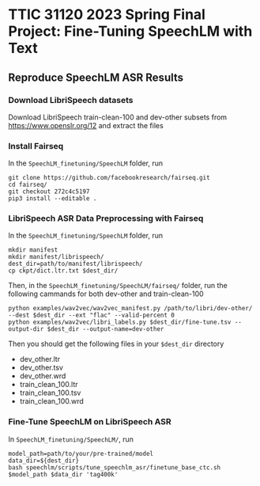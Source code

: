 
# TTIC 31120 2023 Spring Final Project: Fine-Tuning SpeechLM with Text

## Reproduce SpeechLM ASR Results
### Download LibriSpeech datasets
Download LibriSpeech train-clean-100 and dev-other subsets from https://www.openslr.org/12 and extract the files

### Install Fairseq
In the ``SpeechLM_finetuning/SpeechLM`` folder, run
```
git clone https://github.com/facebookresearch/fairseq.git
cd fairseq/
git checkout 272c4c5197
pip3 install --editable .
```

### LibriSpeech ASR Data Preprocessing with Fairseq
In the ``SpeechLM_finetuning/SpeechLM`` folder, run
```
mkdir manifest
mkdir manifest/librispeech/
dest_dir=path/to/manifest/librispeech/
cp ckpt/dict.ltr.txt $dest_dir/
```
Then, in the ``SpeechLM_finetuning/SpeechLM/fairseq/`` folder, run the following cammands for both dev-other and train-clean-100
```
python examples/wav2vec/wav2vec_manifest.py /path/to/libri/dev-other/ --dest $dest_dir --ext "flac" --valid-percent 0 
python examples/wav2vec/libri_labels.py $dest_dir/fine-tune.tsv --output-dir $dest_dir --output-name=dev-other                      
```
Then you should get the following files in your ``$dest_dir`` directory
- dev_other.ltr
- dev_other.tsv
- dev_other.wrd
- train_clean_100.ltr
- train_clean_100.tsv
- train_clean_100.wrd

### Fine-Tune SpeechLM on LibriSpeech ASR
In ``SpeechLM_finetuning/SpeechLM/``, run
```
model_path=path/to/your/pre-trained/model
data_dir=${dest_dir}
bash speechlm/scripts/tune_speechlm_asr/finetune_base_ctc.sh $model_path $data_dir 'tag400k'
```

<!-- ## Sentiment Analysis on SLUE with Speech Inputs
Download the SLUE dataset

## Sentiment Analysis on SLUE with Text Inputs
Modify the checkpoint
```
state = torch.load(ckpt_pth)
state['cfg']['task']['text_cfg']['text_data'] = '../../../../dataset/LibriLM/phone_unit/bin-idx/'
torch.save(state, ckpt_pth)
```

# SpeechLM


## Extract features using pre-trained models
For easier use of our pre-trained models, we merge all inference-related code to [`SpeechLM.py`](SpeechLM.py) and make cleaned checkpoints [~~`SpeechLM-P Base`~~](https://valle.blob.core.windows.net/share/speechlm/speechlmp_base_checkpoint_clean.pt?sv=2020-04-08&st=2023-04-04T05%3A42%3A17Z&se=2033-04-05T05%3A42%3A00Z&sr=b&sp=r&sig=DN7VwaEWhrhRPiyuT84mJpohrMeJsEPq4o6qRr8BNsk%3D) [`SpeechLM-H Base`](https://valle.blob.core.windows.net/share/speechlm/speechlmh_base_checkpoint_clean.pt?sv=2020-04-08&st=2023-04-04T05%3A43%3A07Z&se=2033-04-05T05%3A43%3A00Z&sr=b&sp=r&sig=T9oaIvrb3z3Wo5GTZp8eP2x7B7yuQ%2B80Ff1KhuWrrKg%3D) [`SpeechLM-P Large`](https://valle.blob.core.windows.net/share/speechlm/speechlmp_large_checkpoint_clean.pt?sv=2020-04-08&st=2023-04-04T05%3A43%3A33Z&se=2033-04-05T05%3A43%3A00Z&sr=b&sp=r&sig=qfWBNdiIGuDgkgUiHXaWnPiVbUHm3VSp%2FHTlWrCghRk%3D) by removing non-required modules. Now you can directly use the following script to extract your speech features:
```python
import torch
import torch.nn.functional as F
from SpeechLM import SpeechLMConfig, SpeechLM

checkpoint = torch.load('path/to/the/cleaned/checkpoint.pt')
cfg = SpeechLMConfig(checkpoint['cfg']['model'])
model = SpeechLM(cfg)
model.load_state_dict(checkpoint['model'])
model.eval()

wav_input_16khz = torch.randn(1,10000)
normalize = checkpoint['cfg']['task']['normalize']  # False for base model, True for large model
if normalize:
    wav_input_16khz = F.layer_norm(wav_input_16khz[0], wav_input_16khz[0].shape).unsqueeze(0)

# extract the representation of last layer
rep = model.extract_features(wav_input_16khz)[0]

# extract the representation of each layer
output_layer = model.cfg.encoder_layers + model.cfg.text_transformer.encoder.layers
rep, layer_results = model.extract_features(wav_input_16khz, output_layer=output_layer, ret_layer_results=True)[0]
layer_reps = [x.transpose(0, 1) for x in layer_results]
```


## Setup
To fine-tune or pre-train more models, please follow the instructions below.

```bash
git submodule update --init SpeechLM/fairseq
cd SpeechLM/
pip install --editable fairseq/
pip install sacrebleu==1.5.1
```

## ASR on LibriSpeech
### Data preparation
Please follow the steps of wav2vec 2.0 manifest [here](https://github.com/pytorch/fairseq/tree/main/examples/wav2vec#prepare-training-data-manifest) to prepare `train.tsv` and `train.ltr`. You should make sure the vocabulary [`dict.ltr.txt`](dataset/LibriSpeech/asr/dict.ltr.txt) is the same as that used for the pre-trained model.

Put yout prepared data into `$data_dir`, we provided eamples in [`dataset/LibriSpeech/asr`](dataset/LibriSpeech/asr/). 

### Fine-tune a CTC model
- Fine-tune the base model
    ```bash
    # Usage: speechlm/scripts/tune_speechlm_asr/finetune_base_ctc.sh <model_path> <data_dir> <cpt_tag> [mount=$PWD] [world_size=8] [update_freq=1]
    model_path=path/to/your/pre-trained/model
    data_dir=dataset/LibriSpeech/asr
    bash speechlm/scripts/tune_speechlm_asr/finetune_base_ctc.sh $model_path $data_dir 'tag400k'
    ```
- Fine-tune the large model
    ```bash
    # Usage: speechlm/scripts/tune_speechlm_asr/finetune_large_ctc.sh <model_path> <data_dir> <cpt_tag> [mount=$PWD] [world_size=8] [update_freq=4]
    model_path=path/to/your/pre-trained/model
    data_dir=dataset/LibriSpeech/asr
    bash speechlm/scripts/tune_speechlm_asr/finetune_large_ctc.sh $model_path $data_dir 'tag400k'
    ```
### Decode
- Directly decode a CTC model.
    ```bash
    # Usage: speechlm/scripts/tune_speechlm_asr/inference_ctc.sh <model_path> <data_dir> [gen-set=dev_clean,dev_other,test_clean,test_other]
    model_path=path/to/your/fine-tuned/model
    data_dir=dataset/LibriSpeech/asr
    bash speechlm/scripts/tune_speechlm_asr/inference_ctc.sh $model_path $data_dir
    # for large models
    # bash speechlm/scripts/tune_speechlm_asr/inference_ctc_large.sh $model_path $data_dir
    ```
- Decode with 4-gram language model using [flashlight](https://github.com/flashlight/flashlight/tree/main/bindings/python) and [kenlm](https://github.com/kpu/kenlm).
    > Please put [4-gram.arpa](https://www.openslr.org/resources/11/4-gram.arpa.gz) and the word-to-letter lexicon [librispeech_lexicon.lst](https://drive.google.com/file/d/1q7IbNGqtwXnctjvuvpviQ4ZmepFHQmTO/view?usp=sharing) into `$data_dir`.
    ```bash
    # Usage: speechlm/scripts/tune_speechlm_asr/inference_ctc_kenlm.sh <model_path> <data_dir> [gen-set=dev_clean,dev_other,test_clean,test_other]
    model_path=path/to/your/fine-tuned/model
    data_dir=dataset/LibriSpeech/asr
    bash speechlm/scripts/tune_speechlm_asr/inference_ctc_kenlm.sh $model_path $data_dir
    ```
- Decode large models with fairseq-lm using [flashlight](https://github.com/flashlight/flashlight/tree/main/bindings/python).
    > Please put [lm_librispeech_word_transformer.pt](https://dl.fbaipublicfiles.com/wav2letter/sota/2019/lm/lm_librispeech_word_transformer.pt) and its vocabulary [`dict.txt`](https://dl.fbaipublicfiles.com/wav2letter/sota/2019/lm/lm_librispeech_word_transformer.dict) into `$data_dir/fairseq_word_lm`, and the word-to-letter lexicon [librispeech_lexicon.lst](https://drive.google.com/file/d/1q7IbNGqtwXnctjvuvpviQ4ZmepFHQmTO/view?usp=sharing) into `$data_dir`. Capitalize the `dict.txt` to amke it compatible with the word-to-letter lexicon.
    ```bash
    # Usage: speechlm/scripts/tune_speechlm_asr/inference_ctc_large_fsqlm.sh <model_path> <data_dir> [gen-set=dev_clean,dev_other,test_clean,test_other]
    model_path=path/to/your/fine-tuned/model
    data_dir=dataset/LibriSpeech/asr
    bash speechlm/scripts/tune_speechlm_asr/inference_ctc_large_fsqlm.sh $model_path $data_dir dev_other
    ```

## ST on CoVoST-2
### Data Preparation
1. Download [Common Voice audio clips](https://commonvoice.mozilla.org/en/datasets) (version 4) for English into `$cv_root/en`.
2. Get data manifest. The following script will convert mp3 files to waveform, create tsv file containing speech/translation paires, create data config files.
    ```bash
    lang=de # ca,ar,tr
    cv_root=dataset/CommonVoice/v4
    bash speechlm/data_process/prepare_covost2_enxx.sh $lang $cv_root
    ```
    We provided examples in [`dataset/CommonVoice/v4/en/en-de`](dataset/CommonVoice/v4/en/en-de).

### Fine-tune a encoder-decoder model
- Fine-tune the Base model (fine-tuned models will be stored in `$mount/exp/finetune_covost`).

    ```bash
    model_path=path/to/your/pre-trained/model
    lang=de # ca,ar,tr
    data_dir=dataset/CommonVoice/v4/en/en-${lang}
    # Usage (Base model): speechlm/scripts/tune_speechlm_st/ft_base_covost_enxx.sh <model_path> <data_dir> <lang> <cpt-tag> [mount=$PWD] [world_size=8] [update_freq=2]
    bash speechlm/scripts/tune_speechlm_st/ft_base_covost_enxx.sh $model_path $data_dir $lang 'tag400k'
    ```
- Fine-tune the Large model (fine-tuned models will be stored in `$mount/exp/finetune_covost`).
    ```bash
    # Usage (Large model): speechlm/scripts/tune_speechlm_st/ft_large_covost_enxx.sh <model_path> <data_dir> <lang> <cpt-tag> [mount=$PWD] [world_size=8] [update_freq=4]
    bash speechlm/scripts/tune_speechlm_st/ft_large_covost_enxx.sh $model_path $data_dir $lang 'tag400k'
    ```

### Decode
- Decode the base model
    ```bash
    # Usage: speechlm/scripts/tune_speechlm_st/inference_base.sh <model_path> <data_dir> <lang> [gen-set=dev] [beam_size=5]
    model_path=path/to/your/fine-tuned/model
    lang=de # ca,ar,tr
    data_dir=dataset/CommonVoice/v4/en/en-${lang}
    bash speechlm/scripts/tune_speechlm_st/inference_base.sh $model_path $data_dir $lang dev
    ```
- Decode the large model
    ```bash
    # Usage: speechlm/scripts/tune_speechlm_st/inference_large.sh <model_path> <data_dir> <lang> [gen-set=dev] [beam_size=5]
    bash speechlm/scripts/tune_speechlm_st/inference_large.sh $model_path $data_dir $lang dev
    ```

## Universal Representation Evaluation on SUPERB

Please refer to [**SUPERB**](https://superbbenchmark.org/) for the downstreaming tasks.

## Pre-train
Please follow the instructions of [Tokenizer](README.md#Tokenizers) to prepare the pre-training data. We provided examples in [`dataset`](dataset).
- SpeechLM-P Base model

    Models will be stored in `$mount/pretrain`.
    ```bash
    data_dir=dataset/LibriSpeech/phone_unit   # should contain train_960.{tsv,phn}
    text_data_dir=dataset/LibriLM/phone_unit/bin-idx     # should contain train_text.phn-ltr.{phn,ltr}.{bin,idx}
    # Usage: speechlm/scripts/pretrain_speechlm/base_speechlmp.sh <data_dir> <text_data_dir> [mount=$PWD] [world_size=32] [update_freq=1]
    bash speechlm/scripts/pretrain_speechlm/base_speechlmp.sh $data_dir $text_data_dir
    ```
- SpeechLM-H Base model
    ```bash
    data_dir=dataset/LibriSpeech/hidden_unit  # should contain train_960.{tsv,phn}
    text_data_dir=dataset/LibriLM/km-ltr/bin-idx     # should contain train_text.km-ltr.{km,ltr}.{bin,idx}
    # Usage: speechlm/scripts/pretrain_speechlm/base_speechlmh.sh <data_dir> <text_data_dir> [mount=$PWD] [world_size=32] [update_freq=1]
    bash speechlm/scripts/pretrain_speechlm/base_speechlmp.sh $data_dir $text_data_dir
    ```
- SpeechLM-P Large model
    ```bash
    data_dir=dataset/LibriSpeech/phone_unit   # should contain train_960.{tsv,phn}
    text_data_dir=dataset/LibriLM/phone_unit/bin-idx     # should contain train_text.phn-ltr.{phn,ltr}.{bin,idx}
    # Usage: speechlm/scripts/pretrain_speechlm/base_speechlmp.sh <data_dir> <text_data_dir> [mount=$PWD] [world_size=32] [update_freq=1]
    bash speechlm/scripts/pretrain_speechlm/large_speechlmp.sh $data_dir $text_data_dir
    ```


## Tokenizers
### Phoneme-unit Tokenizer for Speech
This tokenizer is used to produce the frame-laigned phonemes for unlabeled speech, which is actually a hybrid HMM ASR model.

In the Base setting, we use 100h LibriSpeech labeled data to train the HMM model under Kaldi recipe, then decode the unpaired speech and get the aligned phonemes from the lattice.
Here we provided the processed phonemes of 960h speech here: [`train_960.tsv`](https://drive.google.com/file/d/1rxlikMglL2kEsF4NfqekZRoA02klY7CE/view?usp=sharing), [`train_960.phn`](), [`dev_clean.tsv`](https://drive.google.com/file/d/1NuVwe687jLBFkDLRy1EV2A2uXyV_kBo2/view?usp=sharing), [`dev_clean.phn`](https://drive.google.com/file/d/1cq_gbS-UgCALOoaE5QmhWrhkTdXuc_Uc/view?usp=sharing). Note that the label-rate is 100 (10ms).

> The phoneme inventory is 300+ word-position-dependent phones including silence phones.

### Phoneme-unit Tokenizer for Text
This tokenizer is used to phonemize the unpaired text data to (phonemes, letters) paired data, following a `words -> phonemes -> upsampled phones` pipeline.

The following script will download LibriSpeech LM corpus and produce the required data: `train_text.phn-ltr.phn.{idx,bin}` and `train_text.phn-ltr.ltr.{idx,bin}`. 
> Before runing it, make sure you have our provided [`dict.phn.txt`](dataset/LibriLM/phone_unit/bin-idx/dict.phn.txt) and [`dict.ltr.txt`](dataset/LibriLM/phone_unit/bin-idx/dict.ltr.txt) in the output dir `dataset/LibriLM/phone_unit/bin-idx/`.

> The phoneme inventory is 300+ word-position-dependent phones including silence phones.

```bash
# data will be in dataset/LibriLM/phone_unit/
bash speechlm/data_process/prepare_phn2ltr_librilm.sh
```
### Hidden-unit Tokenizer for Speech
Please follow the steps of data preparation for HuBERT [here](https://github.com/facebookresearch/fairseq/tree/main/examples/hubert#data-preparation) to prepare 1) wav recordings [`train.tsv`](dataset/LibriSpeech/hidden_unit/train_sample100.tsv) and 2) corresponding hidden-units [`train.km`](dataset/LibriSpeech/hidden_unit/train_sample100.km), and 3) unit vocabulary [`dict.km.txt`](dataset/LibriSpeech/hidden_unit/dict.km.txt).

### Hidden-unit Tokenizer for Text
This tokenizer is used to produce the speech-style hidden units from unpaired text.
We train a [FastSpeech](https://arxiv.org/abs/2006.04558)-like model (instead generating continuous spectrum in the original paper, here we generate discrete units) on a small amount of ASR data ([100 hrs LibriSpeech](http://www.openslr.org/12)) as the tokenizer.

Train:
1. Convert asr transcripts to phoneme sequence with duration information.
2. Extract hidden-units from speech, using the [Hidden-unit Tokenizer for Speech](#hidden-unit-tokenizer-for-speech).
3. Train the [model](speechlm/models/fasttext2unit.py) on the paired data:
    ```bash
    data_dir=dataset/LibriSpeech/fast_phone2unit
    bash speechlm/scripts/tokenizer_fastT2U/train_s_5e-4.sh $data_dir
    ```
> The phoneme inventory is 41 mono phones including silence phones.

Inference:

4. Convert text data to phoneme sequence by [`lexicon`](https://drive.google.com/file/d/1dh9NEx_cCF9_Aa0UcKyl9j00GXs6LmLQ/view?usp=sharing).
5. [Generate](speechlm/scripts/tokenizer_fastT2U/generate.sh) hidden units for a large text corpus:
    ```bash
    gen_set=dataset/LibriSpeech/fast_phone2unit/genset_examples
    bash speechlm/scripts/tokenizer_fastT2U/generate.sh $model_path $gen_set
    ```
We provided train/generate data examples in [`dataset/LibriSpeech/fast_phone2unit`](dataset/LibriSpeech/fast_phone2unit), and the model checkpoint [here](https://drive.google.com/file/d/1e-aYf8hPXuly8DEvNg5SISOlcUxsgED0/view?usp=sharing).

## License

This project is licensed under the license found in the LICENSE file in the root directory of this source tree.
Portions of the source code are based on the [FAIRSEQ](https://github.com/pytorch/fairseq).

[Microsoft Open Source Code of Conduct](https://opensource.microsoft.com/codeofconduct)

## Reference

If you find our work is useful in your research, please cite the following paper:

```bibtex
@article{zhang2022speechlm,
  title   = {SpeechLM: Enhanced Speech Pre-Training with Unpaired Textual Data},
  author  = {Zhang, Ziqiang and Chen, Sanyuan and Zhou, Long and Wu, Yu and Ren, Shuo and Liu, Shujie and Yao, Zhuoyuan and Gong, Xun and Dai, Lirong and Li, Jinyu and Wei, Furu},
  eprint={2209.15329},
  archivePrefix={arXiv},
  primaryClass={cs.CL},
  year={2022}
}
```

### Contact Information

For help or issues using SpeechLM models, please submit a GitHub issue.

For other communications related to SpeechLM, please contact Long Zhou (`lozhou@microsoft.com`). -->

